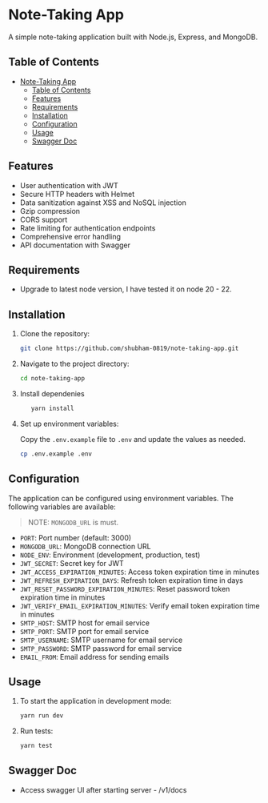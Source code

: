 # Note-Taking App

A simple note-taking application built with Node.js, Express, and MongoDB.

## Table of Contents

- [Note-Taking App](#note-taking-app)
  - [Table of Contents](#table-of-contents)
  - [Features](#features)
  - [Requirements](#requirements)
  - [Installation](#installation)
  - [Configuration](#configuration)
  - [Usage](#usage)
  - [Swagger Doc](#swagger-doc)

## Features

- User authentication with JWT
- Secure HTTP headers with Helmet
- Data sanitization against XSS and NoSQL injection
- Gzip compression
- CORS support
- Rate limiting for authentication endpoints
- Comprehensive error handling
- API documentation with Swagger

## Requirements

* Upgrade to latest node version, I have tested it on node 20 - 22.

## Installation

1. Clone the repository:

   ```sh
   git clone https://github.com/shubham-0819/note-taking-app.git
   ```

2. Navigate to the project directory:

   ```sh
   cd note-taking-app
   ```

3. Install dependenies

   ```sh
      yarn install
   ```

4. Set up environment variables:

   Copy the `.env.example` file to `.env` and update the values as needed.

   ```sh
   cp .env.example .env
   ```

## Configuration

The application can be configured using environment variables. The following variables are available:

>NOTE: `MONGODB_URL` is must.

- `PORT`: Port number (default: 3000)
- `MONGODB_URL`: MongoDB connection URL
- `NODE_ENV`: Environment (development, production, test)
- `JWT_SECRET`: Secret key for JWT
- `JWT_ACCESS_EXPIRATION_MINUTES`: Access token expiration time in minutes
- `JWT_REFRESH_EXPIRATION_DAYS`: Refresh token expiration time in days
- `JWT_RESET_PASSWORD_EXPIRATION_MINUTES`: Reset password token expiration time in minutes
- `JWT_VERIFY_EMAIL_EXPIRATION_MINUTES`: Verify email token expiration time in minutes
- `SMTP_HOST`: SMTP host for email service
- `SMTP_PORT`: SMTP port for email service
- `SMTP_USERNAME`: SMTP username for email service
- `SMTP_PASSWORD`: SMTP password for email service
- `EMAIL_FROM`: Email address for sending emails

## Usage

1. To start the application in development mode:

   ```sh
   yarn run dev
   ```

2. Run tests:
   ```sh
   yarn test
   ```
## Swagger Doc

* Access swagger UI after starting server - /v1/docs
